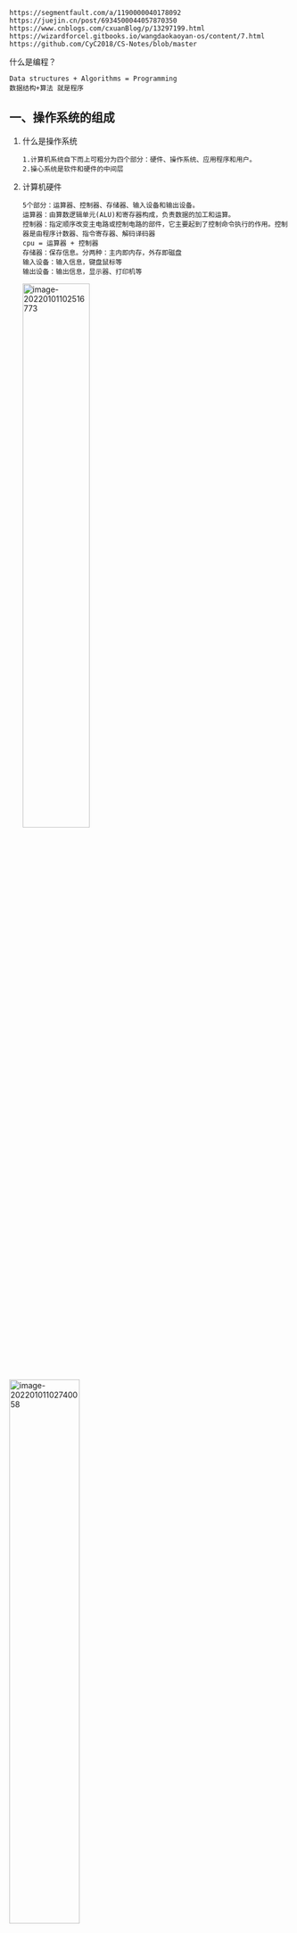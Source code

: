 ```
https://segmentfault.com/a/1190000040178092
https://juejin.cn/post/6934500044057870350
https://www.cnblogs.com/cxuanBlog/p/13297199.html
https://wizardforcel.gitbooks.io/wangdaokaoyan-os/content/7.html
https://github.com/CyC2018/CS-Notes/blob/master
```

什么是编程？

```
Data structures + Algorithms = Programming
数据结构+算法 就是程序
```



## 一、操作系统的组成

1. 什么是操作系统

   ```
   1.计算机系统自下而上可粗分为四个部分：硬件、操作系统、应用程序和用户。
   2.操心系统是软件和硬件的中间层
   ```

2. 计算机硬件

   ```
   5个部分：运算器、控制器、存储器、输入设备和输出设备。
   运算器：由算数逻辑单元(ALU)和寄存器构成，负责数据的加工和运算。
   控制器：指定顺序改变主电路或控制电路的部件，它主要起到了控制命令执行的作用。控制器是由程序计数器、指令寄存器、解码译码器
   cpu = 运算器 + 控制器
   存储器：保存信息。分两种：主内即内存，外存即磁盘
   输入设备：输入信息，键盘鼠标等
   输出设备：输出信息，显示器、打印机等
   ```



      <img src=".assets/image-20220101102516773-1003918.png" alt="image-20220101102516773" style="width:50%;height:50%" /> 

   


​			<img src=".assets/image-20220101102740058-1004061.png" alt="image-20220101102740058" style="width:50%;height:50%;" /> 
+ 总线：传输字节信息，总是传送定长的字节块，也就是字。
+ io设备：每个I/O 设备连接 I/O 总线都被称为`控制器(controller)` 或者是 `适配器(Adapter)`。
+ 主存：主存既保存程序又保存程序运行时的数据。
+ 处理器：cpu。解释（并执行）存储在主存储器中的指令的引擎。

3. 操作系统特征

   + 并发：在一小片时间段里面，多个程序同时运行。并行则指的是同一个时刻
   + 共享：系统的资源被并发的程序共享。有互斥的方式、也有共享。
   + 虚拟：虚拟处理器、虚拟内存和虚拟外部设备。虚拟可以理解成逻辑层面的
   + 异步：程序不是一直持续运行到结束，而且多种状态不断切换

4. 运行机制

   1. 内核态和用户态

      根据能否运行特权指令划分。用户态的程序不能直接使用的io指令、中断指令。

   2. 操作系统内核

      + 时钟管理
        计时。和进程的切换相关

      + 中断机制

        什么是中断？程序自动停止，转而处理新程序。处理完毕返回被暂停程序，继续执行。
        中断的代价：要保存程序运行时的状态(即切换堆栈内存)，要调用系统调用。
        软中断和硬中断的区别：软的，中断指令造成的；硬的，硬件造成的。
        异常是什么？也是一种中断，不能被屏蔽，一旦出现异常立即处理。常见异常，地址越界，缺页

      + 原语

        定义：若干条指令组成的程序段，用来实现某个特定功能，在执行过程中不可被中断

        特点：原子性。

      + 系统控制的数据结构及处理
        作业控制块、进程控制块、设备控制块、各类链表、消息队列、缓冲区、空闲区登记表、内存分配表

## 二、进程管理

1. 什么是进程？

   程序运行时的一种抽象。进程包括是**程序段**、**数据段**和**PCB**。

   程序段就保存程序代码的地方。

   数据段就是运行时的相关数据。

   PCB就是用一个数据结构，用来描述和控制控制，(prossecc control block)

2. 进程创建

   unix系统中通过系统调用fork来创建一个新的进程。父子进程之间共享内存，打开的文件等资源。

   写时复制：copy on write。子进程与父进程共用相同的内存页，而当子进程或者父进程对内存页进行修改时才会进行复制。

   ```
   https://segmentfault.com/a/1190000039869422
   ```

3. 进程的终止

   正常退出、错误退出、严重错误、被其他进程杀死

4. 进程体系

   在 UNIX 中，所有的进程都隶属于一个单个以 init 为根的进程树。进程和它的所有子进程以及子进程的子进程共同组成一个进程组

5. 进程的状态

   1. `运行态`，运行态指的就是进程实际占用 CPU 时间片运行时
   2. `就绪态`，就绪态指的是可运行，但因为其他进程正在运行而处于就绪状态
   3. `阻塞态`，除非某种外部事件发生，否则进程不能运行
   4. `创建态`，进程正在被创建，尚未转到就绪状态。
   5. `结束状态`，进程被标记为结束，本身资源还没有被收回

6. 进程的实现

   1. 进程表

      每个进程占用一个进程表的表项。表项记录进程的状态，如下
      
      <img src=".assets/image-20220101125624566.png" alt="image-20220101125624566" style="width:50%;height:50%;" /> 
   2. 进程创建时，操作系统就新建一个PCB结构，它之后就常驻内存，任意时刻可以存取。在进程结束时删除

7. 进程间的通信

   六种方式信号、管道、共享内存、先入先出队列、消息队列、套接字

   ```
   信号
   	信号通过 shell 将任务发送给子进程。
   管道pipe
   	两个进程建立通道进行通信。
   	一个进程向这个通道里写入字节流；
   	另一个进程从这个管道中读取字节流。
   	管道是同步的，当进程尝试从空管道读取数据时，该进程会被阻塞，直到有可用数据为止
   共享内存
   	两个进程之间还可以通过共享内存进行进程间通信
   先入先出队列FIFO
   	先入先出队列又叫命名管道。未命名的管道没有备份文件。
   	命名管道具有支持文件和独特 API，当所有的进程通信完成后，命名管道将保留在文件系统中以备后用
   消息队列message queue
   	进程间的数据交换，是以格式化的消息Message为单位的
   套接字
   	网络通信
   ```

8. 调度算法

   三种分类批处理、交互式和实时。

   **批处理**

   1. 先来先服务(first-come,first-serverd)。举个例子，高速路口出口
   2. 最短作业优先(Shortest Job First)。
   3. 最短剩余时间优先(Shortest Remaining Time Next)。总是选择剩余运行时间最短的那个进程运行

   **交互式**

   1. 轮询算法(round-robin)。
      每个进程都会被分配一个时间段，称为`时间片(quantum)`，在这个时间片内允许进程运行。时间片结束前阻塞或结束，cpu切换一个。
   2. 优先级调度
      每个进程都被赋予一个优先级，优先级高的进程优先运行
   3. 多级队列
   4. 最短进程优先
      最短进程优先是根据进程过去的行为进行推测，并执行估计运行时间最短的那一
   5. 保证调度
      所有的进程都等价，则每个进程将获得 1/n 的 CPU 时间
   6. 彩票调度
      就随机抽奖。
   7. 公平分享调度

   **实时系统中的调度**

   

9. 线程

   1. 特点：

   + 线程实际上 CPU 上调度执行的实体
   + 多线程之间会共享同一块地址空间和所有可用数据的能力
   + 更轻量、容易创建也容易销毁

   2. 线程模型

  <img src=".assets/image-20220101140756605.png" alt="image-20220101140756605" style="width:50%;height:50%;" />  

  同一个进程中`每个线程共享`的内容，上图右边是`每个线程`中的内容。也就是说左边的列表是进程的属性，右边的列表是线程的属性.**线程之间的状态转换和进程之间的状态转换是一样**

   3. 线程实现的方式

      1.在用户空间中实现；2.在内核空间中实现；3.在用户和内核空间中混合实现线程。
      
      1. 在用户空间中实现
         整个线程包放在用户空间中，内核对线程一无所知，它不知道线程的存在。
         
         <img src=".assets/image-20220101141648806.png" alt="image-20220101141648806" style="width:50%;height:50%" /> 
  2. 在内核中实现线程
     通过系统调用创建的，在内核的线程表中有对应的线程项。内核中的线程表持有每个线程的寄存器、状态和其他信息。

<img src=".assets/image-20220101141735185-1017857.png" alt="image-20220101141735185" style="width:50%;height:50%" /> 

  3. 混合实现

     用户级线程与某些或者全部内核线程多路复用起来。协程就是这种方式。编程人员可以自由控制用户线程和内核线程的数量，具有很大的灵活度



<img src=".assets/image-20220101141814478.png" alt="image-20220101141814478" style="width:50%;height:50%" />  

 

## 三、内存管理

<img src=".assets/v2-4c9fcddd65b35e84c4c6783aaeee3826_1440w-1033380-1033394.jpg" alt="操作系统—内存管理" style="zoom: 50%;" /> 

1. 内存管理的功能

   - 内存的分配和回收：进程创建后系统为它们分配内存空间。进程销毁时回收
   - 地址转换：逻辑地址转内存中的物理地址
   - 内存空间的扩充：利用虚拟存储技术或自动覆盖技术，从逻辑上扩充内存
   - 存储保护：保证个个作业在自己的内存空间内运行，互不干扰

2. 地址空间

   地址空间也创建了一种抽象的内存供程序使用，来保护内存不会错误访问和重定位。

3. 交换技术

   内存不足的处理方式：交换技术和虚拟内存。

   `交换技术`，一个进程完整的调入内存，然后再内存中运行一段时间，再把它放回磁盘

   `虚拟内存(virtual memory)`，虚拟内存技术能够允许应用程序部分的运行在内存中

4. 空闲内存管理

   + 位图

     内存被划分为几个字或几千字节的分配单位。维护一个位图，0变空闲，1表占用。

   + 空闲列表

     维护一个链表，节点分为两种：已分配的内存段，空闲内存段。

     每个节点都有占用或空间的标识、起始位置、长度三个属性。

5. 虚拟内存管理

   为了更好的管理内存，操作系统将内存抽象成地址空间，每个程序拥有自己的地址空间。这个地址空间被分割成多个块，每一块称为一页。这些页被映射到物理内存，但不需要映射到连续的物理内存，也不需要所有页都必须在物理内存中。当程序引用到不在物理内存中的页时，由硬件执行必要的映射，将缺失的部分装入物理内存并重新执行失败的指令

   1. 分页

      内存管理单元管理着地址空间和物理内存的转换。

      页，程序的地址空间

      页框，程序物理内存空间

      页表，页和页框之间的映射

      页表项，一条页和页框之间的映射记录

      虚拟地址分成两个部分，一部分存储页面号，一部分存储偏移量

      虚拟页号可作为页表的索引用来找到虚拟页中的内容。由页表项可以找到页框号（如果有的话）。然后把页框号拼接到偏移量的高位端，以替换掉虚拟页号，形成物理地址。
      
      <img src=".assets/image-20220101194654855.png" alt="image-20220101194654855" style="zoom:50%;" /> 
   2. 页面置换算法

      在程序运行过程中，如果要访问的页面不在内存中，就发生缺页中断从而将该页调入内存中。

      页面置换算法的主要目标是使页面置换频率最低（也可以说缺页率最低）

      1. 最佳
         所选择的被换出的页面将是最长时间内不再被访问，通常可以保证获得最低的缺页率
      2. 最近最久未使用LRU
      3. 最近未使用
      4. 先进先出
      5. 第二次机会算法
      6. 时钟
   
   3. 分段
      程序的地址空间划分成多个拥有独立地址空间的段，每个段上的地址空间划分成大小相同的页。这样既拥有分段系统的共享和保护，又拥有分页系统的虚拟内存功能
   
      

   

## 四、文件系统

#### 1. 什么是文件系统？

提供一种对操作系统和用户的数据和程序的存储与访问机制。文件系统的基本数据单位是文件

文件系统是基于设备的

#### 2. 文件的概念

定义：一组有结构的信息集合。是信息的逻辑存储单位

+ 用户角度：有逻辑结构
+ 系统角度：一堆二进制(物理结构)
+ 文件系统的作用，逻辑结构和成物理结构之间相互转换

#### 文件属性

+ 文件名：按名存取
+ 扩展名：识别文件类型。
+ 日期和时间
+ 用户属性：owner、group、other
+ 访问控制属性：read、write、execute
+ 大小
+ 位置(目录)

#### 文件目录

作用：一种保存文件控制信息的数据结构

+ 列出所有的文件
+ 增加
+ 删除
+ 更名

### 文件系统的实现

#### 文件的实现

 1. linux文件系统的每个文件都有索引节点和目录项两个数据结构

    + 索引节点，是文件的唯一标识以及元信息(大小，权限，时间，地址)
    + 目录项，记录文件名，索引节点的地址和其他目录项的关系
    + 目录也是文件

 2. 磁盘读写

    + 磁盘读写的最小单位是扇区，512字节，现在不止了4k都有了。

    + 文件系统读写的最小单位是逻辑块，由多个扇区组成，linux是4k。

<img src=".assets/image-20220102123510326.png" alt="image-20220102123510326" style="width:50%;height:50%;" />  
=======

+ 磁盘格式化后的划分

  + 超级块，文件系统的相信信息
  + 索引节点区，索引节点
  + 数据块，文件的数据或目录的数据



### 虚拟文件系统



对多种文件系统的抽象，对用户程序隐藏复杂的文件系统的细节，提供一组接口。

 <img src=".assets/image-20220102124331397.png" alt="image-20220102124331397" style="width:50%;height:50%" />




## 五、io 设备

### 块设备

块设备是一个能存储`固定大小块`信息的设备，它支持**以固定大小的块，扇区或群集读取和（可选）写入数据**。每个块都有自己的`物理地址`。通常块的大小在 512 - 65536 之间。所有传输的信息都会以`连续`的块为单位。块设备的基本特征是每个块都较为对立，能够独立的进行读写。常见的块设备有 **硬盘、蓝光光盘、USB 盘**

#### 字符设备

字符设备以`字符`为单位发送或接收一个字符流，而不考虑任何块结构。字符设备是不可寻址的，也没有任何寻道操作

**打印机、网络设备、鼠标、以及大多数与磁盘不同的设备**

